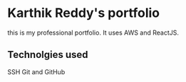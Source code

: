 # Karthik Reddy's portfolio


this is my professional portfolio. It uses AWS and ReactJS.

## Technolgies used
SSH
Git and GitHub
